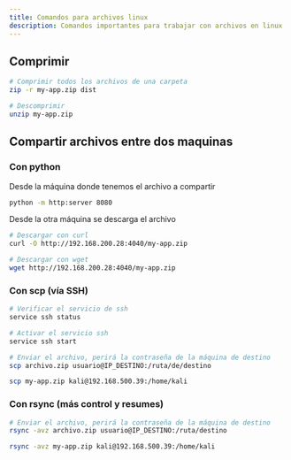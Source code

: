 ```yaml
---
title: Comandos para archivos linux
description: Comandos importantes para trabajar con archivos en linux
---
```

## Comprimir
```bash
# Comprimir todos los archivos de una carpeta
zip -r my-app.zip dist

# Descomprimir 
unzip my-app.zip
```

## Compartir archivos entre dos maquinas
### Con python
Desde la máquina donde tenemos el archivo a compartir
```bash
python -m http:server 8080
```
Desde la otra máquina se descarga el archivo 
```bash
# Descargar con curl
curl -O http://192.168.200.28:4040/my-app.zip

# Descargar con wget
wget http://192.168.200.28:4040/my-app.zip
```

### Con scp (vía SSH)
```bash
# Verificar el servicio de ssh
service ssh status

# Activar el servicio ssh
service ssh start

# Enviar el archivo, perirá la contraseña de la máquina de destino
scp archivo.zip usuario@IP_DESTINO:/ruta/de/destino

scp my-app.zip kali@192.168.500.39:/home/kali
```
### Con rsync (más control y resumes)
```bash
# Enviar el archivo, perirá la contraseña de la máquina de destino
rsync -avz archivo.zip usuario@IP_DESTINO:/ruta/destino

rsync -avz my-app.zip kali@192.168.500.39:/home/kali
```
